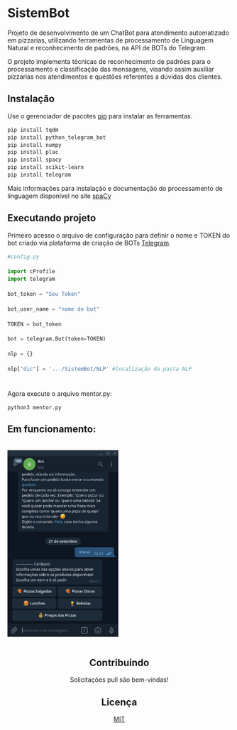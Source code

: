 # SistemBot

Projeto de desenvolvimento de um ChatBot para atendimento automatizado em pizzarias, utilizando ferramentas de processamento de Linguagem Natural e reconhecimento de padrões, na API de BOTs do Telegram. 

O projeto implementa técnicas de reconhecimento de padrões para o processamento
e classificação das mensagens, visando assim auxiliar pizzarias nos atendimentos e questões
referentes a dúvidas dos clientes.

## Instalação

Use o gerenciador de pacotes [pip](https://pip.pypa.io/en/stable/) para instalar as ferramentas.

```bash
pip install tqdm
pip install python_telegram_bot
pip install numpy
pip install plac
pip install spacy
pip install scikit-learn
pip install telegram
```

Mais informações para instalação e documentação do processamento de linguagem disponível no site [spaCy](https://spacy.io/usage)

## Executando projeto
Primeiro acesso o arquivo de configuração para definir o nome e TOKEN do bot criado via plataforma de criação de BOTs [Telegram](https://core.telegram.org/bots/api).

```python
#config.py

import cProfile
import telegram

bot_token = "Seu Token"

bot_user_name = "nome do bot"

TOKEN = bot_token

bot = telegram.Bot(token=TOKEN)

nlp = {}

nlp["dic"] = '.../SistemBot/NLP' #localização da pasta NLP
```
#
Agora execute o arquivo mentor.py:

```
python3 mentor.py
```
## Em funcionamento:
<br>
<div>
  <img src="https://github.com/doug1043/SistemBot/blob/master/testes/cardapio.png?raw=true" min-width="250px" max-width="250px" width="250px" align="center">
  <div style="min-width: 100; max-width: 100; width: 100; align: center;></div>
  <img src="https://github.com/doug1043/SistemBot/blob/master/testes/confirma.png?raw=true" min-width="250px" max-width="250px" width="250px" align="center">
  <div style="min-width: 100; max-width: 100; width: 100; align: center;></div>
  <img src="https://github.com/doug1043/SistemBot/blob/master/testes/finalizado.png?raw=true" min-width="250px" max-width="250px" width="250px" align="center">
  <div style="min-width: 100; max-width: 100; width: 100; align: center;></div>
  <img src="https://github.com/doug1043/SistemBot/blob/master/testes/pedidocompleto.png?raw=true" min-width="250px" max-width="250px" width="250px" align="center">
  <div style="min-width: 100; max-width: 100; width: 100; align: center;></div>
  <img src="https://github.com/doug1043/SistemBot/blob/master/testes/pedidopizza.png?raw=true" min-width="250px" max-width="250px" width="250px" align="center">
</div>
<br>

## Contribuindo
Solicitações pull são bem-vindas!

## Licença
[MIT](https://choosealicense.com/licenses/mit/)
